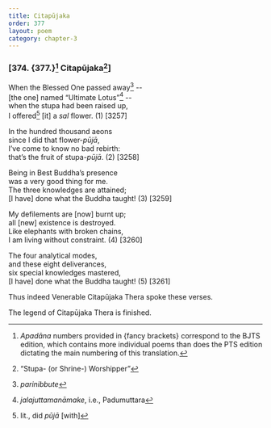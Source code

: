 ```yaml
---
title: Citapūjaka
order: 377
layout: poem
category: chapter-3
---
```


### \[374. {377.}[^1] Citapūjaka[^2]\]

When the Blessed One passed away[^3] --  
\[the one\] named “Ultimate Lotus”[^4] --  
when the stupa had been raised up,  
I offered[^5] \[it\] a *sal* flower. (1) \[3257\]

In the hundred thousand aeons  
since I did that flower-*pūjā*,  
I’ve come to know no bad rebirth:  
that’s the fruit of stupa-*pūjā*. (2) \[3258\]

Being in Best Buddha’s presence  
was a very good thing for me.  
The three knowledges are attained;  
\[I have\] done what the Buddha taught! (3) \[3259\]

My defilements are \[now\] burnt up;  
all \[new\] existence is destroyed.  
Like elephants with broken chains,  
I am living without constraint. (4) \[3260\]

The four analytical modes,  
and these eight deliverances,  
six special knowledges mastered,  
\[I have\] done what the Buddha taught! (5) \[3261\]

Thus indeed Venerable Citapūjaka Thera spoke these verses.

The legend of Citapūjaka Thera is finished.

[^1]: *Apadāna* numbers provided in {fancy brackets} correspond to the BJTS edition, which contains more individual poems than does the PTS edition dictating the main numbering of this translation.

[^2]: “Stupa- (or Shrine-) Worshipper”

[^3]: *parinibbute*

[^4]: *jalajuttamanāmake*, i.e., Padumuttara

[^5]: lit., did *pūjā* \[with\]
